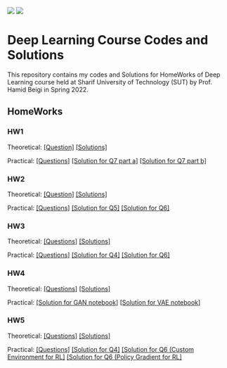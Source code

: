 ![](https://img.shields.io/github/license/PouyaKhn/DL_HWs)
![](https://img.shields.io/github/repo-size/PouyaKhn/DL_HWs)

# Deep Learning Course Codes and Solutions
This repository contains my codes and Solutions for HomeWorks of Deep Learning course held at Sharif University of Technology (SUT) by Prof. Hamid Beigi in Spring 2022.
 
## HomeWorks

### HW1

Theoretical: [[Question]](HW1/HW1_Questions.pdf) [[Solutions]](HW1/Theoretical/HW1_99210283.pdf) 

Practical: [[Questions]](HW1/HW1_Questions.pdf) [[Solution for Q7 part a]](HW1/Practical/Q7a.ipynb) [[Solution for Q7 part b]](HW1/Practical/Q7b.ipynb)

### HW2

Theoretical: [[Question]](HW2/HW2_Questions.pdf) [[Solutions]](HW1/Theoretical/HW2_99210283.pdf) 

Practical: [[Questions]](HW2/HW2_Questions.pdf) [[Solution for Q5]](HW2/Practical/Q5.ipynb) [[Solution for Q6]](HW2/Practical/Q6.ipynb)

### HW3

Theoretical: [[Questions]](HW3/HW3_Questions.pdf) [[Solutions]](HW3/Theoretical/HW3_99210283.pdf)

Practical: [[Questions]](HW3/HW3_Questions.pdf) [[Solution for Q4]](HW3/Practical/Q4.ipynb) [[Solution for Q6]](HW3/Practical/Q6.ipynb)

### HW4

Theoretical: [[Questions]](HW4/HW4_Questions.pdf) [[Solutions]](HW4/Theoretical/HW4_99210283.pdf)

Practical: [[Solution for GAN notebook]](HW4/Practical/GAN_99210283.ipynb) [[Solution for VAE notebook]](HW4/Practical/VAE_99210283.ipynb)

### HW5

Theoretical: [[Questions]](HW5/HW5_Questions.pdf) [[Solutions]](HW5/Theoretical/HW5_99210283.pdf)

Practical: [[Questions]](HW5/HW5_Questions.pdf) [[Solution for Q4]](HW5/Practical/Q4_99210283.ipynb) [[Solution for Q6 (Custom Environment for RL]](HW5/Practical/Q6_Custom_environment_99210283.ipynb) [[Solution for Q6 (Policy Gradient for RL]](HW5/Practical/Q6_Policy_Gradient_99210283.ipynb)
